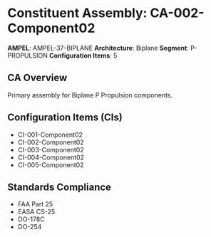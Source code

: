# Constituent Assembly: CA-002-Component02

**AMPEL**: AMPEL-37-BIPLANE
**Architecture**: Biplane
**Segment**: P-PROPULSION
**Configuration Items**: 5

## CA Overview
Primary assembly for Biplane P Propulsion components.

## Configuration Items (CIs)
- CI-001-Component02
- CI-002-Component02
- CI-003-Component02
- CI-004-Component02
- CI-005-Component02

## Standards Compliance
- FAA Part 25
- EASA CS-25
- DO-178C
- DO-254
